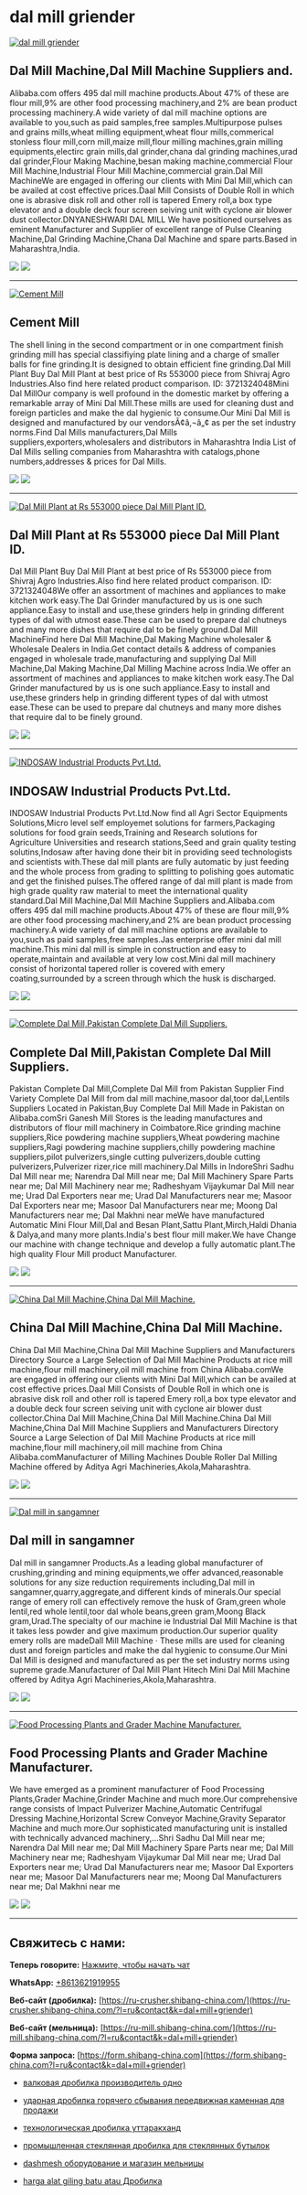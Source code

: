 # dal mill griender

<a href="https://swt.shibang-china.com/?l=ru&img&k=dal+mill+griender" target="_blank">![dal mill griender](http://static.shibang-china.com/all-800x300/29.jpg)</a>

## Dal Mill Machine,Dal Mill Machine Suppliers and.
Alibaba.com offers 495 dal mill machine products.About 47% of these are flour mill,9% are other food processing machinery,and 2% are bean product processing machinery.A wide variety of dal mill machine options are available to you,such as paid samples,free samples.Multipurpose pulses and grains mills,wheat milling equipment,wheat flour mills,commerical stonless flour mill,corn mill,maize mill,flour milling machines,grain milling equipments,electirc grain mills,dal grinder,chana dal grinding machines,urad dal grinder,Flour Making Machine,besan making machine,commercial Flour Mill Machine,Industrial Flour Mill Machine,commercial grain.Dal Mill MachineWe are engaged in offering our clients with Mini Dal Mill,which can be availed at cost effective prices.Daal Mill Consists of Double Roll in which one is abrasive disk roll and other roll is tapered Emery roll,a box type elevator and a double deck four screen seiving unit with cyclone air blower dust collector.DNYANESHWARI DAL MILL We have positioned ourselves as eminent Manufacturer and Supplier of excellent range of Pulse Cleaning Machine,Dal Grinding Machine,Chana Dal Machine and spare parts.Based in Maharashtra,India.


<a href="https://whatsapp.shibangsoft.com/WhatsApp.php" target="_blank" title="WhatsApp">![](http://static.shibang-china.com/icon/whatsapp.png)</a> <a href="https://swt.shibang-china.com/?l=ru&icon&k=dal+mill+griender" target="_blank">![](http://static.shibang-china.com/icon/chat-ru.png)</a>

---

<a href="https://swt.shibang-china.com/?l=ru&img&k=dal+mill+griender" target="_blank">![Cement Mill](http://static.shibang-china.com/all-800x300/713.jpg)</a>

## Cement Mill
The shell lining in the second compartment or in one compartment finish grinding mill has special classifiying plate lining and a charge of smaller balls for fine grinding.It is designed to obtain efficient fine grinding.Dal Mill Plant Buy Dal Mill Plant at best price of Rs 553000 piece from Shivraj Agro Industries.Also find here related product comparison. ID: 3721324048Mini Dal MillOur company is well profound in the domestic market by offering a remarkable array of Mini Dal Mill.These mills are used for cleaning dust and foreign particles and make the dal hygienic to consume.Our Mini Dal Mill is designed and manufactured by our vendors&#195;&#162;&#226;‚&#172;&#226;„&#162; as per the set industry norms.Find Dal Mills manufacturers,Dal Mills suppliers,exporters,wholesalers and distributors in Maharashtra India List of Dal Mills selling companies from Maharashtra with catalogs,phone numbers,addresses &amp; prices for Dal Mills.


<a href="https://whatsapp.shibangsoft.com/WhatsApp.php" target="_blank" title="WhatsApp">![](http://static.shibang-china.com/icon/whatsapp.png)</a> <a href="https://swt.shibang-china.com/?l=ru&icon&k=dal+mill+griender" target="_blank">![](http://static.shibang-china.com/icon/chat-ru.png)</a>

---

<a href="https://swt.shibang-china.com/?l=ru&img&k=dal+mill+griender" target="_blank">![Dal Mill Plant at Rs 553000 piece Dal Mill Plant ID.](http://static.shibang-china.com/all-800x300/516.jpg)</a>

## Dal Mill Plant at Rs 553000 piece Dal Mill Plant ID.
Dal Mill Plant Buy Dal Mill Plant at best price of Rs 553000 piece from Shivraj Agro Industries.Also find here related product comparison. ID: 3721324048We offer an assortment of machines and appliances to make kitchen work easy.The Dal Grinder manufactured by us is one such appliance.Easy to install and use,these grinders help in grinding different types of dal with utmost ease.These can be used to prepare dal chutneys and many more dishes that require dal to be finely ground.Dal Mill MachineFind here Dal Mill Machine,Dal Making Machine wholesaler &amp; Wholesale Dealers in India.Get contact details &amp; address of companies engaged in wholesale trade,manufacturing and supplying Dal Mill Machine,Dal Making Machine,Dal Milling Machine across India.We offer an assortment of machines and appliances to make kitchen work easy.The Dal Grinder manufactured by us is one such appliance.Easy to install and use,these grinders help in grinding different types of dal with utmost ease.These can be used to prepare dal chutneys and many more dishes that require dal to be finely ground.


<a href="https://whatsapp.shibangsoft.com/WhatsApp.php" target="_blank" title="WhatsApp">![](http://static.shibang-china.com/icon/whatsapp.png)</a> <a href="https://swt.shibang-china.com/?l=ru&icon&k=dal+mill+griender" target="_blank">![](http://static.shibang-china.com/icon/chat-ru.png)</a>

---

<a href="https://swt.shibang-china.com/?l=ru&img&k=dal+mill+griender" target="_blank">![INDOSAW Industrial Products Pvt.Ltd.](http://static.shibang-china.com/all-800x300/192.jpg)</a>

## INDOSAW Industrial Products Pvt.Ltd.
INDOSAW Industrial Products Pvt.Ltd.Now find all Agri Sector Equipments Solutions,Micro level self employemet solutions for farmers,Packaging solutions for food grain seeds,Training and Research solutions for Agriculture Universities and research stations,Seed and grain quality testing solutins,Indosaw after having done their bit in providing seed technologists and scientists with.These dal mill plants are fully automatic by just feeding and the whole process from grading to splitting to polishing goes automatic and get the finished pulses.The offered range of dal mill plant is made from high grade quality raw material to meet the international quality standard.Dal Mill Machine,Dal Mill Machine Suppliers and.Alibaba.com offers 495 dal mill machine products.About 47% of these are flour mill,9% are other food processing machinery,and 2% are bean product processing machinery.A wide variety of dal mill machine options are available to you,such as paid samples,free samples.Jas enterprise offer mini dal mill machine.This mini dal mill is simple in construction and easy to operate,maintain and available at very low cost.Mini dal mill machinery consist of horizontal tapered roller is covered with emery coating,surrounded by a screen through which the husk is discharged.


<a href="https://whatsapp.shibangsoft.com/WhatsApp.php" target="_blank" title="WhatsApp">![](http://static.shibang-china.com/icon/whatsapp.png)</a> <a href="https://swt.shibang-china.com/?l=ru&icon&k=dal+mill+griender" target="_blank">![](http://static.shibang-china.com/icon/chat-ru.png)</a>

---

<a href="https://swt.shibang-china.com/?l=ru&img&k=dal+mill+griender" target="_blank">![Complete Dal Mill,Pakistan Complete Dal Mill Suppliers.](http://static.shibang-china.com/all-800x300/255.jpg)</a>

## Complete Dal Mill,Pakistan Complete Dal Mill Suppliers.
Pakistan Complete Dal Mill,Complete Dal Mill from Pakistan Supplier Find Variety Complete Dal Mill from dal mill machine,masoor dal,toor dal,Lentils Suppliers Located in Pakistan,Buy Complete Dal Mill Made in Pakistan on Alibaba.comSri Ganesh Mill Stores is the leading manufactures and distributors of flour mill machinery in Coimbatore.Rice grinding machine suppliers,Rice powdering machine suppliers,Wheat powdering machine suppliers,Ragi powdering machine suppliers,chilly powdering machine suppliers,pilot pulverizers,single cutting pulverizers,double cutting pulverizers,Pulverizer rizer,rice mill machinery.Dal Mills in IndoreShri Sadhu Dal Mill near me; Narendra Dal Mill near me; Dal Mill Machinery Spare Parts near me; Dal Mill Machinery near me; Radheshyam Vijaykumar Dal Mill near me; Urad Dal Exporters near me; Urad Dal Manufacturers near me; Masoor Dal Exporters near me; Masoor Dal Manufacturers near me; Moong Dal Manufacturers near me; Dal Makhni near meWe have manufactured Automatic Mini Flour Mill,Dal and Besan Plant,Sattu Plant,Mirch,Haldi Dhania &amp; Dalya,and many more plants.India's best flour mill maker.We have Change our machine with change technique and develop a fully automatic plant.The high quality Flour Mill product Manufacturer.


<a href="https://whatsapp.shibangsoft.com/WhatsApp.php" target="_blank" title="WhatsApp">![](http://static.shibang-china.com/icon/whatsapp.png)</a> <a href="https://swt.shibang-china.com/?l=ru&icon&k=dal+mill+griender" target="_blank">![](http://static.shibang-china.com/icon/chat-ru.png)</a>

---

<a href="https://swt.shibang-china.com/?l=ru&img&k=dal+mill+griender" target="_blank">![China Dal Mill Machine,China Dal Mill Machine.](http://static.shibang-china.com/all-800x300/947.jpg)</a>

## China Dal Mill Machine,China Dal Mill Machine.
China Dal Mill Machine,China Dal Mill Machine Suppliers and Manufacturers Directory Source a Large Selection of Dal Mill Machine Products at rice mill machine,flour mill machinery,oil mill machine from China Alibaba.comWe are engaged in offering our clients with Mini Dal Mill,which can be availed at cost effective prices.Daal Mill Consists of Double Roll in which one is abrasive disk roll and other roll is tapered Emery roll,a box type elevator and a double deck four screen seiving unit with cyclone air blower dust collector.China Dal Mill Machine,China Dal Mill Machine.China Dal Mill Machine,China Dal Mill Machine Suppliers and Manufacturers Directory Source a Large Selection of Dal Mill Machine Products at rice mill machine,flour mill machinery,oil mill machine from China Alibaba.comManufacturer of Milling Machines Double Roller Dal Milling Machine offered by Aditya Agri Machineries,Akola,Maharashtra.


<a href="https://whatsapp.shibangsoft.com/WhatsApp.php" target="_blank" title="WhatsApp">![](http://static.shibang-china.com/icon/whatsapp.png)</a> <a href="https://swt.shibang-china.com/?l=ru&icon&k=dal+mill+griender" target="_blank">![](http://static.shibang-china.com/icon/chat-ru.png)</a>

---

<a href="https://swt.shibang-china.com/?l=ru&img&k=dal+mill+griender" target="_blank">![Dal mill in sangamner](http://static.shibang-china.com/all-800x300/74.jpg)</a>

## Dal mill in sangamner
Dal mill in sangamner Products.As a leading global manufacturer of crushing,grinding and mining equipments,we offer advanced,reasonable solutions for any size reduction requirements including,Dal mill in sangamner,quarry,aggregate,and different kinds of minerals.Our special range of emery roll can effectively remove the husk of Gram,green whole lentil,red whole lentil,toor dal whole beans,green gram,Moong Black gram,Urad.The specialty of our machine ie Industrial Dal Mill Machine is that it takes less powder and give maximum production.Our superior quality emery rolls are madeDall Mill Machine&nbsp;&#0183;&#32;These mills are used for cleaning dust and foreign particles and make the dal hygienic to consume.Our Mini Dal Mill is designed and manufactured as per the set industry norms using supreme grade.Manufacturer of Dal Mill Plant Hitech Mini Dal Mill Machine offered by Aditya Agri Machineries,Akola,Maharashtra.


<a href="https://whatsapp.shibangsoft.com/WhatsApp.php" target="_blank" title="WhatsApp">![](http://static.shibang-china.com/icon/whatsapp.png)</a> <a href="https://swt.shibang-china.com/?l=ru&icon&k=dal+mill+griender" target="_blank">![](http://static.shibang-china.com/icon/chat-ru.png)</a>

---

<a href="https://swt.shibang-china.com/?l=ru&img&k=dal+mill+griender" target="_blank">![Food Processing Plants and Grader Machine Manufacturer.](http://static.shibang-china.com/all-800x300/939.jpg)</a>

## Food Processing Plants and Grader Machine Manufacturer.
We have emerged as a prominent manufacturer of Food Processing Plants,Grader Machine,Grinder Machine and much more.Our comprehensive range consists of Impact Pulverizer Machine,Automatic Centrifugal Dressing Machine,Horizontal Screw Conveyor Machine,Gravity Separator Machine and much more.Our sophisticated manufacturing unit is installed with technically advanced machinery,…Shri Sadhu Dal Mill near me; Narendra Dal Mill near me; Dal Mill Machinery Spare Parts near me; Dal Mill Machinery near me; Radheshyam Vijaykumar Dal Mill near me; Urad Dal Exporters near me; Urad Dal Manufacturers near me; Masoor Dal Exporters near me; Masoor Dal Manufacturers near me; Moong Dal Manufacturers near me; Dal Makhni near me

<a href="https://whatsapp.shibangsoft.com/WhatsApp.php" target="_blank" title="WhatsApp">![](http://static.shibang-china.com/icon/whatsapp.png)</a> <a href="https://swt.shibang-china.com/?l=ru&icon&k=dal+mill+griender" target="_blank">![](http://static.shibang-china.com/icon/chat-ru.png)</a>

---
## Свяжитесь с нами:

**Теперь говорите:** [Нажмите, чтобы начать чат](https://swt.shibang-china.com?l=ru&contact&k=dal+mill+griender)

**WhatsApp:**  [+8613621919955](https://whatsapp.shibangsoft.com/WhatsApp.php)

**Веб-сайт (дробилка):** [https://ru-crusher.shibang-china.com/](https://ru-crusher.shibang-china.com/?l=ru&contact&k=dal+mill+griender)

**Веб-сайт (мельница):** [https://ru-mill.shibang-china.com/](https://ru-mill.shibang-china.com/?l=ru&contact&k=dal+mill+griender)

**Форма запроса:** [https://form.shibang-china.com](https://form.shibang-china.com?l=ru&contact&k=dal+mill+griender)

* [валковая дробилка производитель одно](../134/%D0%B2%D0%B0%D0%BB%D0%BA%D0%BE%D0%B2%D0%B0%D1%8F%20%D0%B4%D1%80%D0%BE%D0%B1%D0%B8%D0%BB%D0%BA%D0%B0%20%D0%BF%D1%80%D0%BE%D0%B8%D0%B7%D0%B2%D0%BE%D0%B4%D0%B8%D1%82%D0%B5%D0%BB%D1%8C%20%D0%BE%D0%B4%D0%BD%D0%BE.md)

* [ударная дробилка горячего сбывания передвижная каменная для продажи](../135/%D1%83%D0%B4%D0%B0%D1%80%D0%BD%D0%B0%D1%8F%20%D0%B4%D1%80%D0%BE%D0%B1%D0%B8%D0%BB%D0%BA%D0%B0%20%D0%B3%D0%BE%D1%80%D1%8F%D1%87%D0%B5%D0%B3%D0%BE%20%D1%81%D0%B1%D1%8B%D0%B2%D0%B0%D0%BD%D0%B8%D1%8F%20%D0%BF%D0%B5%D1%80%D0%B5%D0%B4%D0%B2%D0%B8%D0%B6%D0%BD%D0%B0%D1%8F%20%D0%BA%D0%B0%D0%BC%D0%B5%D0%BD%D0%BD%D0%B0%D1%8F%20%D0%B4%D0%BB%D1%8F%20%D0%BF%D1%80%D0%BE%D0%B4%D0%B0%D0%B6%D0%B8.md)

* [технологическая дробилка уттаракханд](../134/%D1%82%D0%B5%D1%85%D0%BD%D0%BE%D0%BB%D0%BE%D0%B3%D0%B8%D1%87%D0%B5%D1%81%D0%BA%D0%B0%D1%8F%20%D0%B4%D1%80%D0%BE%D0%B1%D0%B8%D0%BB%D0%BA%D0%B0%20%D1%83%D1%82%D1%82%D0%B0%D1%80%D0%B0%D0%BA%D1%85%D0%B0%D0%BD%D0%B4.md)

* [промышленная стеклянная дробилка для стеклянных бутылок](../131/%D0%BF%D1%80%D0%BE%D0%BC%D1%8B%D1%88%D0%BB%D0%B5%D0%BD%D0%BD%D0%B0%D1%8F%20%D1%81%D1%82%D0%B5%D0%BA%D0%BB%D1%8F%D0%BD%D0%BD%D0%B0%D1%8F%20%D0%B4%D1%80%D0%BE%D0%B1%D0%B8%D0%BB%D0%BA%D0%B0%20%D0%B4%D0%BB%D1%8F%20%D1%81%D1%82%D0%B5%D0%BA%D0%BB%D1%8F%D0%BD%D0%BD%D1%8B%D1%85%20%D0%B1%D1%83%D1%82%D1%8B%D0%BB%D0%BE%D0%BA.md)

* [dashmesh оборудование и магазин мельницы](../132/dashmesh%20%D0%BE%D0%B1%D0%BE%D1%80%D1%83%D0%B4%D0%BE%D0%B2%D0%B0%D0%BD%D0%B8%D0%B5%20%D0%B8%20%D0%BC%D0%B0%D0%B3%D0%B0%D0%B7%D0%B8%D0%BD%20%D0%BC%D0%B5%D0%BB%D1%8C%D0%BD%D0%B8%D1%86%D1%8B.md)

* [harga alat giling batu atau Дробилка](../133/harga%20alat%20giling%20batu%20atau%20%D0%94%D1%80%D0%BE%D0%B1%D0%B8%D0%BB%D0%BA%D0%B0.md)